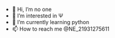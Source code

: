 - 👋 Hi, I’m no one
- 👀 I’m interested in Ψ 
- 🌱 I’m currently learning python
- 📫 How to reach me @NE_21931275611

<!---
pouriyafahimtash/pouriyafahimtash is a ✨ special ✨ repository because its `README.md` (this file) appears on your GitHub profile.
You can click the Preview link to take a look at your changes.
--->
